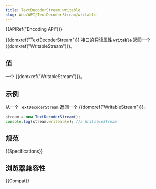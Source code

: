 ```yaml
---
title: TextDecoderStream.writable
slug: Web/API/TextDecoderStream/writable
---
```

{{APIRef("Encoding API")}}

{{domxref("TextDecoderStream")}} 接口的只读属性  **`writable`** 返回一个 {{domxref("WritableStream")}}。

## 值

一个 {{domxref("WritableStream")}}。

## 示例

从一个 `TextDecoderStream` 返回一个 {{domxref("WritableStream")}}。

```js
stream = new TextDecoderStream();
console.log(stream.writeable); //a WritableStream
```

## 规范

{{Specifications}}

## 浏览器兼容性

{{Compat}}
